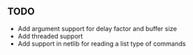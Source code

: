 TODO
----
* Add argument support for delay factor and buffer size
* Add threaded support
* Add support in netlib for reading a list type of commands
